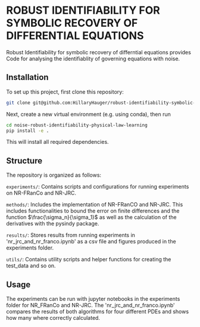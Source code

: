 # ROBUST IDENTIFIABILITY FOR SYMBOLIC RECOVERY OF DIFFERENTIAL EQUATIONS

Robust Identifiability for symbolic recovery of differntial equations provides Code for analysing the identifiablity of governing equations with noise.

## Installation
To set up this project, first clone this repository:

```bash
git clone git@github.com:HillaryHauger/robust-identifiability-symbolic-recovery.git
```
Next, create a new virtual environment (e.g. using conda), then run
```bash
cd noise-robust-identifiability-physical-law-learning
pip install -e .
````

This will install all required dependencies.

## Structure

The repository is organized as follows:

`experiments/`: Contains scripts and configurations for running experiments on NR-FRanCo and NR-JRC.

`methods/`: Includes the implementation of NR-FRanCO and NR-JRC. This includes functionalities to bound the error on finite differences and the function $\frac{\sigma_n}{\sigma_1}$ as well as the calculation of the derivatives with the pysindy package.

`results/`: Stores results from running experiments in 'nr_jrc_and_nr_franco.ipynb' as a csv file and figures produced in the experiments folder.

`utils/`: Contains utility scripts and helper functions for creating the test_data and so on.
     
## Usage

The experiments can be run with jupyter notebooks in the experiments folder for NR_FRanCo and NR-JRC. The 'nr_jrc_and_nr_franco.ipynb' compares the results of both algorithms for four different PDEs and shows how many where correctly calculated.
